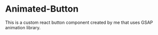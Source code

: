 # Animated-Button
This is a custom react button component created by me that uses GSAP animation library.
